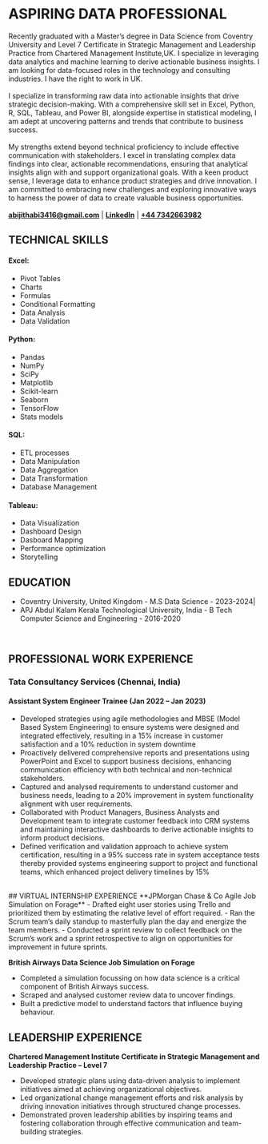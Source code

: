 # ASPIRING DATA PROFESSIONAL 
Recently graduated with a Master’s degree in Data Science from Coventry University and Level 7 Certificate in Strategic Management and Leadership Practice from Chartered Management Institute,UK. I specialize in leveraging data analytics and machine learning to derive actionable business insights. I am looking for data-focused roles in the technology and consulting industries. I have the right to work in UK.<br>
<br>
I specialize in transforming raw data into actionable insights that drive strategic decision-making. With a comprehensive skill set in Excel, Python, R, SQL, Tableau, and Power BI, alongside expertise in statistical modeling, I am adept at uncovering patterns and trends that contribute to business success.
<br>
<br>
My strengths extend beyond technical proficiency to include effective communication with stakeholders. I excel in translating complex data findings into clear, actionable recommendations, ensuring that analytical insights align with and support organizational goals.
With a keen product sense, I leverage data to enhance product strategies and drive innovation. I am committed to embracing new challenges and exploring innovative ways to harness the power of data to create valuable business opportunities.
<br><br>
**[abijithabi3416@gmail.com](mailto:abijithabi3416@gmail.com)** | 
**[LinkedIn](https://www.linkedin.com/in/abijithpandath/)** |
**[+44 7342663982](https://wa.me/message/NGSD2WRRP5W5F1)**


## TECHNICAL SKILLS

#### Excel:

- Pivot Tables
- Charts
- Formulas
- Conditional Formatting
- Data Analysis
- Data Validation <br>

#### Python:

- Pandas
- NumPy
- SciPy
- Matplotlib
- Scikit-learn
- Seaborn
- TensorFlow
- Stats models <br>

#### SQL:

- ETL processes
- Data Manipulation
- Data Aggregation
- Data Transformation
- Database Management <br>

#### Tableau:

- Data Visualization
- Dashboard Design
- Dasboard Mapping
- Performance optimization
- Storytelling <br>

## EDUCATION					       		
- Coventry University, United Kingdom - M.S Data Science - 2023-2024|
- APJ Abdul Kalam Kerala Technological University, India - B Tech Computer Science and Engineering - 2016-2020
<br>

## PROFESSIONAL WORK EXPERIENCE

### Tata Consultancy Services (Chennai, India)
#### Assistant System Engineer Trainee (Jan 2022 – Jan 2023)
- Developed strategies using agile methodologies and MBSE (Model Based System Engineering) to ensure systems 
were designed and integrated effectively, resulting in a 15% increase in customer satisfaction and a 10% 
reduction in system downtime
- Proactively delivered comprehensive reports and presentations using PowerPoint and Excel to support business 
decisions, enhancing communication efficiency with both technical and non-technical stakeholders.
- Captured and analysed requirements to understand customer and business needs, leading to a 20% 
improvement in system functionality alignment with user requirements.
- Collaborated with Product Managers, Business Analysts and Development team to integrate customer feedback 
into CRM systems and maintaining interactive dashboards to derive actionable insights to inform product 
decisions.
- Defined verification and validation approach to achieve system certification, resulting in a 95% success rate in 
system acceptance tests thereby provided systems engineering support to project and functional teams, which 
enhanced project delivery timelines by 15%
<br>
## VIRTUAL INTERNSHIP EXPERIENCE
**JPMorgan Chase & Co Agile Job Simulation on Forage**
- Drafted eight user stories using Trello and prioritized them by estimating the relative level of effort required. 
- Ran the Scrum team’s daily standup to masterfully plan the day and energize the team members. 
- Conducted a sprint review to collect feedback on the Scrum’s work and a sprint retrospective to align on opportunities for improvement in future sprints.
 
**British Airways Data Science Job Simulation on Forage**
- Completed a simulation focussing on how data science is a critical component of British Airways success. 
- Scraped and analysed customer review data to uncover findings. 
- Built a predictive model to understand factors that influence buying behaviour.

## LEADERSHIP EXPERIENCE 
**Chartered Management Institute Certificate in Strategic Management and Leadership Practice – Level 7**
- Developed strategic plans using data-driven analysis to implement initiatives aimed at achieving organizational objectives.
- Led organizational change management efforts and risk analysis by driving innovation initiatives through structured change processes.
- Demonstrated proven leadership abilities by inspiring teams and fostering collaboration through effective communication and team-building strategies.
